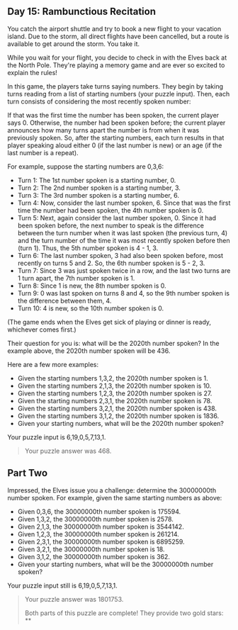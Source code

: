 ## Day 15: Rambunctious Recitation

You catch the airport shuttle and try to book a new flight to your vacation island. Due to the storm, all direct flights have been cancelled, but a route is available to get around the storm. You take it.

While you wait for your flight, you decide to check in with the Elves back at the North Pole. They're playing a memory game and are ever so excited to explain the rules!

In this game, the players take turns saying numbers. They begin by taking turns reading from a list of starting numbers (your puzzle input). Then, each turn consists of considering the most recently spoken number:

If that was the first time the number has been spoken, the current player says 0.
Otherwise, the number had been spoken before; the current player announces how many turns apart the number is from when it was previously spoken.
So, after the starting numbers, each turn results in that player speaking aloud either 0 (if the last number is new) or an age (if the last number is a repeat).

For example, suppose the starting numbers are 0,3,6:

   * Turn 1: The 1st number spoken is a starting number, 0.
   * Turn 2: The 2nd number spoken is a starting number, 3.
   * Turn 3: The 3rd number spoken is a starting number, 6.
   * Turn 4: Now, consider the last number spoken, 6. Since that was the first time the number had been spoken, the 4th number spoken is 0.
   * Turn 5: Next, again consider the last number spoken, 0. Since it had been spoken before, the next number to speak is the difference between the turn number when it was last spoken (the previous turn, 4) and the turn number of the time it was most recently spoken before then (turn 1). Thus, the 5th number spoken is 4 - 1, 3.
   * Turn 6: The last number spoken, 3 had also been spoken before, most recently on turns 5 and 2. So, the 6th number spoken is 5 - 2, 3.
   * Turn 7: Since 3 was just spoken twice in a row, and the last two turns are 1 turn apart, the 7th number spoken is 1.
   * Turn 8: Since 1 is new, the 8th number spoken is 0.
   * Turn 9: 0 was last spoken on turns 8 and 4, so the 9th number spoken is the difference between them, 4.
   * Turn 10: 4 is new, so the 10th number spoken is 0.

(The game ends when the Elves get sick of playing or dinner is ready, whichever comes first.)

Their question for you is: what will be the 2020th number spoken? In the example above, the 2020th number spoken will be 436.

Here are a few more examples:

   * Given the starting numbers 1,3,2, the 2020th number spoken is 1.
   * Given the starting numbers 2,1,3, the 2020th number spoken is 10.
   * Given the starting numbers 1,2,3, the 2020th number spoken is 27.
   * Given the starting numbers 2,3,1, the 2020th number spoken is 78.
   * Given the starting numbers 3,2,1, the 2020th number spoken is 438.
   * Given the starting numbers 3,1,2, the 2020th number spoken is 1836.
   * Given your starting numbers, what will be the 2020th number spoken?


Your puzzle input is 6,19,0,5,7,13,1.

> Your puzzle answer was 468.

## Part Two

Impressed, the Elves issue you a challenge: determine the 30000000th number spoken. For example, given the same starting numbers as above:

   * Given 0,3,6, the 30000000th number spoken is 175594.
   * Given 1,3,2, the 30000000th number spoken is 2578.
   * Given 2,1,3, the 30000000th number spoken is 3544142.
   * Given 1,2,3, the 30000000th number spoken is 261214.
   * Given 2,3,1, the 30000000th number spoken is 6895259.
   * Given 3,2,1, the 30000000th number spoken is 18.
   * Given 3,1,2, the 30000000th number spoken is 362.
   * Given your starting numbers, what will be the 30000000th number spoken?

Your puzzle input still is 6,19,0,5,7,13,1.

>Your puzzle answer was 1801753.
>
>Both parts of this puzzle are complete! They provide two gold stars: **

